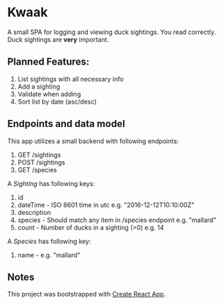 # Kwaak

A small SPA for logging and viewing duck sightings. You read correctly. Duck sightings are **very** important.

## Planned Features:

1. List sightings with all necessary info
2. Add a sighting
3. Validate when adding
4. Sort list by date (asc/desc)

## Endpoints and data model

This app utilizes a small backend with following endpoints:

1. GET /sightings
2. POST /sightings
3. GET /species

A *Sighting* has following keys:

1. id
2. dateTime - ISO 8601 time in utc e.g. "2016-12-12T10:10:00Z"
3. description
4. species - Should match any item in /species endpoint e.g. "mallard"
5. count - Number of ducks in a sighting (>0) e.g. 14

A *Species* has following key:

1. name - e.g. "mallard"

## Notes

This project was bootstrapped with [Create React App](https://github.com/facebookincubator/create-react-app).
